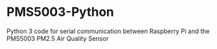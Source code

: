 # PMS5003-Python
Python 3 code for serial communication between Raspberry Pi and the PMS5003 PM2.5 Air Quality Sensor
